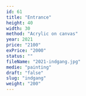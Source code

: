 ```yaml
---
id: 61
title: "Entrance"
height: 40
width: 30
method: "Acrylic on canvas"
year: 2021
price: "2100"
exPrice: "2000"
status: ""
fileName: "2021-indgang.jpg"
medie: "painting"
draft: "false"
slug: "indgang"
weight: "200"
---
```

